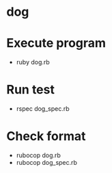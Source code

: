# dog
# Execute program
- ruby dog.rb
# Run test
- rspec dog_spec.rb
# Check format
- rubocop dog.rb
- rubocop dog_spec.rb
